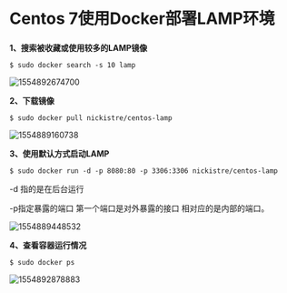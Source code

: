 # Centos 7使用Docker部署LAMP环境

### 

**1、搜索被收藏或使用较多的LAMP镜像**

```
$ sudo docker search -s 10 lamp
```

![1554892674700](C:\Users\Administrator\AppData\Roaming\Typora\typora-user-images\1554892674700.png)

**2、下载镜像**

```
$ sudo docker pull nickistre/centos-lamp   
```

![1554889160738](C:\Users\Administrator\AppData\Roaming\Typora\typora-user-images\1554889160738.png)

**3、使用默认方式启动LAMP**

```
$ sudo docker run -d -p 8080:80 -p 3306:3306 nickistre/centos-lamp
```

  -d 指的是在后台运行

  -p指定暴露的端口 第一个端口是对外暴露的接口 相对应的是内部的端口。

![1554889448532](C:\Users\Administrator\AppData\Roaming\Typora\typora-user-images\1554889448532.png)

**4、查看容器运行情况**

```
$ sudo docker ps 
```

![1554892878883](C:\Users\Administrator\AppData\Roaming\Typora\typora-user-images\1554892878883.png)

